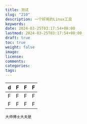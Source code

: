 ```yaml
---
title: 测试
slug: "210"
description: 一个好用的Linux工具
keywords: 
date: 2024-03-25T03:17:54+08:00
lastmod: 2024-03-25T03:17:54+08:00
draft: true
toc: true
weight: false
image: 
license: 
comments: 
categories: 
tags:
---
```





| d   | F   | F   | F   |
| :-- | :-- | :-- | :-- |
| F   | F   | F   | F   |
| F   | F   | F   | F   |


```
大师傅士大夫是
```


